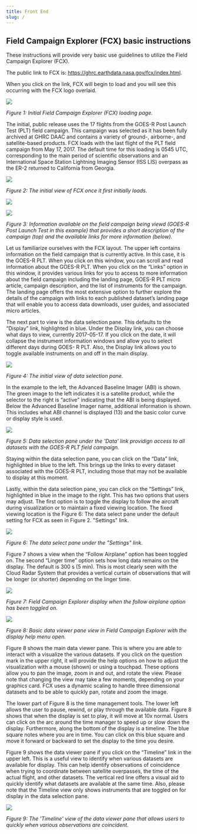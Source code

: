 ```yaml
---
title: Front End
slug: /
---
```


## Field Campaign Explorer (FCX) basic instructions

These instructions will provide very basic use guidelines to utilize the Field Campaign Explorer (FCX).

The public link to FCX is: https://ghrc.earthdata.nasa.gov/fcx/index.html.

When you click on the link, FCX will begin to load and you will see this occurring with the FCX logo overlaid.

<img
  src="../static/img/frontend/fcx-overview-homepage.png"
/>

*Figure 1: Initial Field Campaign Explorer (FCX) loading page.*

The initial, public release uses the 17 flights from the GOES-R Post Launch Test (PLT) field campaign. This
campaign was selected as it has been fully archived at GHRC DAAC and contains a variety of ground-,
airborne-, and satellite-based products. FCX loads with the last flight of the PLT field campaign from May 17,
2017. The default time for this loading is 0545 UTC, corresponding to the main period of scientific observations
and an International Space Station Lightning Imaging Sensor (ISS LIS) overpass as the ER-2 returned to
California from Georgia.


<img
  src="../static/img/frontend/fcx-initial-load.png"
/>

*Figure 2: The initial view of FCX once it first initially loads.*


<div
  class="side-by-side"
>

<div
  class='first'
>

  <img
    src="../static/img/frontend/GOES-R-A.png"
  /> 

  <img
    src="../static/img/frontend/GOES-R-B.png"
  /> 

  *Figure 3: Information available on the field campaign being viewd (GOES-R Post Launch Test in this example) that provides a short description of the campaign (top) and the available links for more information (below).*

</div>

  <div
    class='second'
  >
  <p>
  Let us familiarize ourselves with the FCX layout. The upper left contains information on the field campaign that is currently active. In this case, it is the GOES-R PLT. When you click on this window, you can scroll and read information about the GOES-R PLT. When you click on the “Links” option in this window, it provides various links for you to access to more information about the field campaign including the landing page, GOES-R PLT micro article, campaign description, and the list of instruments for the campaign. The landing page offers the most extensive option to further explore the details of the campaign with links to each published dataset’s landing page that will enable you to access data downloads, user guides, and associated micro articles.

  </p>

<div
  class="side-by-side"
>

<div
  class='first'
>

<p>
The next part to view is the data selection pane. This defaults to the “Display” link, highlighted in blue. Under the Display link, you can choose what days to view, currently 2017-05-17. If you click on the date, it will collapse the instrument information windows  and allow you to select different days during GOES- R PLT. Also, the Display link allows you to toggle  available instruments on and off in the main display.
</p>

</div>

<div
  class='second'
>

  <img
    src="../static/img/frontend/data-selection-pane-initial.png"
  />  

  *Figure 4: The initial view of data selection pane.*

</div>

</div>

  
</div>

</div>

In the example to the left, the Advanced Baseline Imager (ABI) is shown. The green image to the left indicates it is a satellite product, while the selector to the right is “active” indicating that the ABI is being displayed. Below the Advanced Baseline Imager name, additional information is shown. This includes what ABI channel is displayed (13) and the basic color curve or display style is used.


<div
  class="side-by-side"
>

<div
  class="first"
>
  <img
  src="../static/img/frontend/GOES-R-Data-Selection-Pane.png"
  />

  *Figure 5: Data selection pane under
  the 'Data' link providign access to all
  datasets with the GOES-R PLT field
  campaign.*
  </div>

<div
  class="second"
>
<p>
Staying within the data selection pane, you can click on the “Data” link,
highlighted in blue to the left. This brings up the links to every dataset associated
with the GOES-R PLT, including those that may not be available to display at
this moment.
</p>

<div
class="side-by-side"
>

<div
  class="first"
>
  <p>
  Lastly, within the data selection pane, you can click on the “Settings” link, highlighted in blue in the image to the right. This has two options that users may adjust. The first option is to toggle the display to follow the aircraft during visualization or to maintain a fixed viewing location. The fixed viewing location is the Figure 6: The data select pane under the default setting for FCX as seen in Figure 2. "Settings" link.
  </p>
</div>

<div
  class="second"
>
<img
  src="../static/img/frontend/GOES-R-Settings.png"
/>

*Figure 6: The data select pane under the "Settings" link.*
</div>

</div>

  
</div>

<p>
Figure 7 shows a view when the “Follow Airplane” option has been toggled on. The second “Linger time” option sets how long data remains on the display. The default is 300 s (5 min). This is most clearly seen with the Cloud Radar System that provides a vertical curtain of observations that will be longer (or shorter) depending on the linger time.
</p>

</div>


<img
  src='../static/img/frontend/FCX-follow-airplane-option.png'
/>

*Figure 7: Field Campaign Explorer display when the follow airplane option has been toggled on.*


<img
  src='../static/img/frontend/FCX-basic-data-view-pane.png'
/>

*Figure 8: Basic data viewer pane view in Field Campaign Explorer with the display help menu open.*

<p>
Figure 8 shows the main data viewer pane. This is where you are able to interact with a visualize the various datasets. If you click on the question mark in the upper right, it will provide the help options on how to adjust the visualization with a mouse (shown) or using a touchpad. These options allow you to pan the image, zoom in and out, and rotate the view. Please note that changing the view may take a few moments, depending on your graphics card. FCX uses a dynamic scaling to handle three dimensional datasets and to be able to quickly pan, rotate and zoom the image.
</p>

<p>
The lower part of Figure 8 is the time management tools. The lower left allows the user to pause, rewind, or play through the available data. Figure 8 shows that when the display is set to play, it will move at 10x normal. Users can click on the arc around the time manager to speed up or slow down the display. Furthermore, along the bottom of the display is a timeline. The blue square notes where you are in time. You can click on this blue square and move it forward or backward to set the display to the time you desire. 
</p>

<p>
Figure 9 shows the data viewer pane if you click on the “Timeline” link in the upper left. This is a useful view to identify when various datasets are available for display. This can help identify observations of coincidence when trying to coordinate between satellite overpasses, the time of the actual flight, and other datasets. The vertical red line offers a visual aid to quickly identify what datasets are available at the same time. Also, please note that the Timeline view only shows instruments that are toggled on for display in the data selection pane.
</p>

<img
  src='../static/img/frontend/FCX-timeline-view.png'
/>

*Figure 9: The 'Timeline' view of the data viewer pane that allows users to quickly when various observations are coincident.*